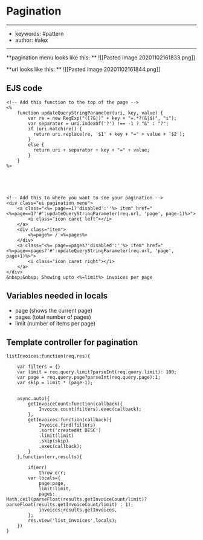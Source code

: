 # Pagination
---
- keywords: #pattern
- author: #alex
---
**pagination menu looks like this: **
![[Pasted image 20201102161833.png]]


**url looks like this: **
![[Pasted image 20201102161844.png]]

## EJS code
```
<!-- Add this function to the top of the page -->
<%
	function updateQueryStringParameter(uri, key, value) {
		var re = new RegExp("([?&])" + key + "=.*?(&|$)", "i");
		var separator = uri.indexOf('?') !== -1 ? "&" : "?";
		if (uri.match(re)) {
		  return uri.replace(re, '$1' + key + "=" + value + '$2');
		}
		else {
		  return uri + separator + key + "=" + value;
		}
	}
%>





<!-- Add this to where you want to see your pagination -->
<div class="ui pagination menu">
	<a class="<%= page==1?'disabled':''%> item" href="<%=page==1?'#':updateQueryStringParameter(req.url, 'page', page-1)%>">
		<i class="icon caret left"></i>
	</a>
	<div class="item">
		<%=page%> / <%=pages%> 
	</div>
	<a class="<%= page==pages?'disabled':''%> item" href="<%=page==pages?'#':updateQueryStringParameter(req.url, 'page', page+1)%>">
		<i class="icon caret right"></i>
	</a>
</div>
&nbsp;&nbsp; Showing upto <%=limit%> invoices per page
```

## Variables needed in locals
- page (shows the current page)
- pages (total number of pages)
- limit (number of items per page)


## Template controller for pagination

```
listInvoices:function(req,res){

	var filters = {}
	var limit = req.query.limit?parseInt(req.query.limit): 100;
	var page = req.query.page?parseInt(req.query.page):1;
	var skip = limit * (page-1);


	async.auto({
		getInvoiceCount:function(callback){
			Invoice.count(filters).exec(callback);
		},
		getInvoices:function(callback){
			Invoice.find(filters)
			.sort('createdAt DESC')
			.limit(limit)
			.skip(skip)
			.exec(callback);
		}
	},function(err,results){

		if(err)
			throw err;
		var locals={
			page:page,
			limit:limit,
			pages: Math.ceil(parseFloat(results.getInvoiceCount/limit)? parseFloat(results.getInvoiceCount/limit) : 1),
			invoices:results.getInvoices,
		};
		res.view('list_invoices',locals);
	})
}

```



